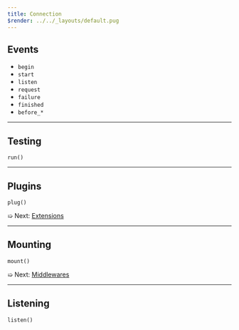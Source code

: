 ```yaml
---
title: Connection
$render: ../../_layouts/default.pug
---
```


## Events

- `begin`
- `start`
- `listen`
- `request`
- `failure`
- `finished`
- `before_*`

---

## Testing

`run()`

---

## Plugins

`plug()`

➯ Next: [Extensions](./docs/extensions--/Y)

---

## Mounting

`mount()`

➯ Next: [Middlewares](./docs/middlewares)

---

## Listening

`listen()`
